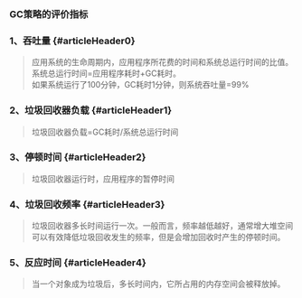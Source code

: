 ### GC策略的评价指标

### 1、吞吐量 {#articleHeader0}

> 应用系统的生命周期内，应用程序所花费的时间和系统总运行时间的比值。  
> 系统总运行时间=应用程序耗时+GC耗时。  
> 如果系统运行了100分钟，GC耗时1分钟，则系统吞吐量=99%

### 2、垃圾回收器负载 {#articleHeader1}

> 垃圾回收器负载=GC耗时/系统总运行时间

### 3、停顿时间 {#articleHeader2}

> 垃圾回收器运行时，应用程序的暂停时间

### 4、垃圾回收频率 {#articleHeader3}

> 垃圾回收器多长时间运行一次。一般而言，频率越低越好，通常增大堆空间可以有效降低垃圾回收发生的频率，但是会增加回收时产生的停顿时间。

### 5、反应时间 {#articleHeader4}

> 当一个对象成为垃圾后，多长时间内，它所占用的内存空间会被释放掉。



